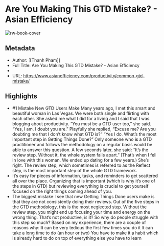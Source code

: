 # Are You Making This GTD Mistake? - Asian Efficiency

![rw-book-cover](https://readwise-assets.s3.amazonaws.com/static/images/article1.be68295a7e40.png)

## Metadata
- Author: [[Thanh Pham]]
- Full Title: Are You Making This GTD Mistake? - Asian Efficiency
- 
- URL: https://www.asianefficiency.com/productivity/common-gtd-mistake/

## Highlights
- #1 Mistake New GTD Users Make
  Many years ago, I met this smart and beautiful woman in Las Vegas. We were both single and flirting with each other. She asked me what I did for a living and I said that I was blogging about productivity.
  “You must be a GTD user too,” she said.
  “Yes, I am. I doubt you are.”
  Playfully she replied, “Excuse me? Are you doubting me that I don’t know what GTD is?”
  “Yes I do. What’s the most important step in Getting Things Done?”
  Only someone who is a GTD practitioner and follows the methodology on a regular basis would be able to answer this question. A few seconds later, she said:
  “It’s the review step. Without it, the whole system falls apart.”
  (That’s when I fell in love with this woman. We ended up dating for a few years.)
  She’s right. The review step, which sometimes is referred to as the Reflect step, is the most important step of the whole GTD framework.
- It’s easy for pieces of information, tasks, and reminders to get scattered all over the place. Organizing that is important (which is why it’s one of the steps in GTD) but reviewing everything is crucial to get yourself focused on the right things coming ahead of you.
- The biggest mistake I see that new Getting Things Done users make is that they are not consistently doing their reviews. Out of the five steps in the GTD methodology, this is the most neglected step. Without the review step, you might end up focusing your time and energy on the wrong thing. That’s not productive, is it?
  So why do people struggle with this step so much? Based on my experience, there are a couple of reasons why:
  It can be very tedious the first few times you do it
  It can take a long time to do (an hour or two)
  You have to make it a habit which is already hard to do on top of everything else you have to learn
